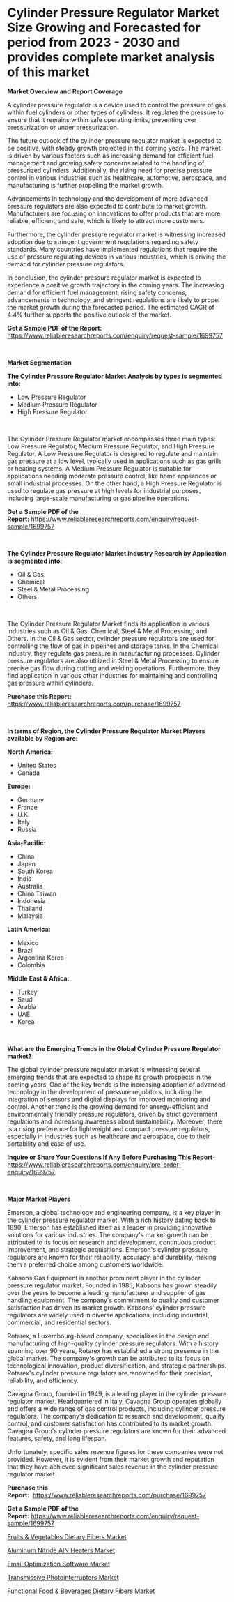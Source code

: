 <p><h1>Cylinder Pressure Regulator Market Size Growing and Forecasted for period from 2023 - 2030 and provides complete market analysis of this market</h1></p><p><strong>Market Overview and Report Coverage</strong></p>
<p><p>A cylinder pressure regulator is a device used to control the pressure of gas within fuel cylinders or other types of cylinders. It regulates the pressure to ensure that it remains within safe operating limits, preventing over pressurization or under pressurization.</p><p>The future outlook of the cylinder pressure regulator market is expected to be positive, with steady growth projected in the coming years. The market is driven by various factors such as increasing demand for efficient fuel management and growing safety concerns related to the handling of pressurized cylinders. Additionally, the rising need for precise pressure control in various industries such as healthcare, automotive, aerospace, and manufacturing is further propelling the market growth.</p><p>Advancements in technology and the development of more advanced pressure regulators are also expected to contribute to market growth. Manufacturers are focusing on innovations to offer products that are more reliable, efficient, and safe, which is likely to attract more customers.</p><p>Furthermore, the cylinder pressure regulator market is witnessing increased adoption due to stringent government regulations regarding safety standards. Many countries have implemented regulations that require the use of pressure regulating devices in various industries, which is driving the demand for cylinder pressure regulators.</p><p>In conclusion, the cylinder pressure regulator market is expected to experience a positive growth trajectory in the coming years. The increasing demand for efficient fuel management, rising safety concerns, advancements in technology, and stringent regulations are likely to propel the market growth during the forecasted period. The estimated CAGR of 4.4% further supports the positive outlook of the market.</p></p>
<p><strong>Get a Sample PDF of the Report:</strong> <a href="https://www.reliableresearchreports.com/enquiry/request-sample/1699757">https://www.reliableresearchreports.com/enquiry/request-sample/1699757</a></p>
<p>&nbsp;</p>
<p><strong>Market Segmentation</strong></p>
<p><strong>The Cylinder Pressure Regulator Market Analysis by types is segmented into:</strong></p>
<p><ul><li>Low Pressure Regulator</li><li>Medium Pressure Regulator</li><li>High Pressure Regulator</li></ul></p>
<p>&nbsp;</p>
<p><p>The Cylinder Pressure Regulator market encompasses three main types: Low Pressure Regulator, Medium Pressure Regulator, and High Pressure Regulator. A Low Pressure Regulator is designed to regulate and maintain gas pressure at a low level, typically used in applications such as gas grills or heating systems. A Medium Pressure Regulator is suitable for applications needing moderate pressure control, like home appliances or small industrial processes. On the other hand, a High Pressure Regulator is used to regulate gas pressure at high levels for industrial purposes, including large-scale manufacturing or gas pipeline operations.</p></p>
<p><strong>Get a Sample PDF of the Report:</strong>&nbsp;<a href="https://www.reliableresearchreports.com/enquiry/request-sample/1699757">https://www.reliableresearchreports.com/enquiry/request-sample/1699757</a></p>
<p>&nbsp;</p>
<p><strong>The Cylinder Pressure Regulator Market Industry Research by Application is segmented into:</strong></p>
<p><ul><li>Oil & Gas</li><li>Chemical</li><li>Steel & Metal Processing</li><li>Others</li></ul></p>
<p>&nbsp;</p>
<p><p>The Cylinder Pressure Regulator Market finds its application in various industries such as Oil & Gas, Chemical, Steel & Metal Processing, and Others. In the Oil & Gas sector, cylinder pressure regulators are used for controlling the flow of gas in pipelines and storage tanks. In the Chemical industry, they regulate gas pressure in manufacturing processes. Cylinder pressure regulators are also utilized in Steel & Metal Processing to ensure precise gas flow during cutting and welding operations. Furthermore, they find application in various other industries for maintaining and controlling gas pressure within cylinders.</p></p>
<p><strong>Purchase this Report:</strong>&nbsp; <a href="https://www.reliableresearchreports.com/purchase/1699757">https://www.reliableresearchreports.com/purchase/1699757</a></p>
<p>&nbsp;</p>
<p><strong>In terms of Region, the Cylinder Pressure Regulator Market Players available by Region are:</strong></p>
<p>
    <p> <strong> North America: </strong>
        <ul>
            <li>United States</li>
            <li>Canada</li>
        </ul>
        </p> 
    <p> <strong> Europe: </strong>
        <ul>
            <li>Germany</li>
            <li>France</li>
            <li>U.K.</li>
            <li>Italy</li>
            <li>Russia</li>
        </ul>
        </p> 
    <p> <strong> Asia-Pacific: </strong>
        <ul>
            <li>China</li>
            <li>Japan</li>
            <li>South Korea</li>
            <li>India</li>
            <li>Australia</li>
            <li>China Taiwan</li>
            <li>Indonesia</li>
            <li>Thailand</li>
            <li>Malaysia</li>
        </ul>
        </p> 
    <p> <strong> Latin America: </strong>
        <ul>
            <li>Mexico</li>
            <li>Brazil</li>
            <li>Argentina Korea</li>
            <li>Colombia</li>
        </ul>
        </p> 
    <p> <strong> Middle East & Africa: </strong>
        <ul>
            <li>Turkey</li>
            <li>Saudi</li>
            <li>Arabia</li>
            <li>UAE</li>
            <li>Korea</li>
        </ul>
    </p>
    </p>
<p>&nbsp;</p>
<p><strong>What are the Emerging Trends in the Global Cylinder Pressure Regulator market?</strong></p>
<p><p>The global cylinder pressure regulator market is witnessing several emerging trends that are expected to shape its growth prospects in the coming years. One of the key trends is the increasing adoption of advanced technology in the development of pressure regulators, including the integration of sensors and digital displays for improved monitoring and control. Another trend is the growing demand for energy-efficient and environmentally friendly pressure regulators, driven by strict government regulations and increasing awareness about sustainability. Moreover, there is a rising preference for lightweight and compact pressure regulators, especially in industries such as healthcare and aerospace, due to their portability and ease of use.</p></p>
<p><strong>Inquire or Share Your Questions If Any Before Purchasing This Report</strong>- <a href="https://www.reliableresearchreports.com/enquiry/pre-order-enquiry/1699757">https://www.reliableresearchreports.com/enquiry/pre-order-enquiry/1699757</a></p>
<p>&nbsp;</p>
<p><strong>Major Market Players</strong></p>
<p><p>Emerson, a global technology and engineering company, is a key player in the cylinder pressure regulator market. With a rich history dating back to 1890, Emerson has established itself as a leader in providing innovative solutions for various industries. The company's market growth can be attributed to its focus on research and development, continuous product improvement, and strategic acquisitions. Emerson's cylinder pressure regulators are known for their reliability, accuracy, and durability, making them a preferred choice among customers worldwide.</p><p>Kabsons Gas Equipment is another prominent player in the cylinder pressure regulator market. Founded in 1985, Kabsons has grown steadily over the years to become a leading manufacturer and supplier of gas handling equipment. The company's commitment to quality and customer satisfaction has driven its market growth. Kabsons' cylinder pressure regulators are widely used in diverse applications, including industrial, commercial, and residential sectors.</p><p>Rotarex, a Luxembourg-based company, specializes in the design and manufacturing of high-quality cylinder pressure regulators. With a history spanning over 90 years, Rotarex has established a strong presence in the global market. The company's growth can be attributed to its focus on technological innovation, product diversification, and strategic partnerships. Rotarex's cylinder pressure regulators are renowned for their precision, reliability, and efficiency.</p><p>Cavagna Group, founded in 1949, is a leading player in the cylinder pressure regulator market. Headquartered in Italy, Cavagna Group operates globally and offers a wide range of gas control products, including cylinder pressure regulators. The company's dedication to research and development, quality control, and customer satisfaction has contributed to its market growth. Cavagna Group's cylinder pressure regulators are known for their advanced features, safety, and long lifespan.</p><p>Unfortunately, specific sales revenue figures for these companies were not provided. However, it is evident from their market growth and reputation that they have achieved significant sales revenue in the cylinder pressure regulator market.</p></p>
<p><strong>Purchase this Report:</strong>&nbsp;&nbsp;<a href="https://www.reliableresearchreports.com/purchase/1699757">https://www.reliableresearchreports.com/purchase/1699757</a></p>
<p></p>
<p><strong>Get a Sample PDF of the Report:</strong>&nbsp;<a href="https://www.reliableresearchreports.com/enquiry/request-sample/1699757">https://www.reliableresearchreports.com/enquiry/request-sample/1699757</a></p>
<p><p><a href="https://medium.com/@lulukerluke/fruits-amp-vegetables-dietary-fibers-market-research-report-its-history-and-forecast-2023-to-5a57d18e1e67">Fruits & Vegetables Dietary Fibers Market</a></p><p><a href="https://www.linkedin.com/pulse/aluminum-nitride-aln-heaters-market-insights-players-forecast-kzmie/">Aluminum Nitride AlN Heaters Market</a></p><p><a href="https://github.com/Chiragrp25/Market-Research-Report-List-1/blob/main/email-optimization-software-market.md">Email Optimization Software Market</a></p><p><a href="https://www.linkedin.com/pulse/transmissive-photointerrupters-market-size-growth-forecast-7m0ee/">Transmissive Photointerrupters Market</a></p><p><a href="https://medium.com/@cletaturner879789/functional-food-beverages-dietary-fibers-market-the-key-to-successful-business-strategy-forecast-3efb0d0a72c0">Functional Food & Beverages Dietary Fibers Market</a></p></p>